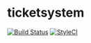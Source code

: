 # ticketsystem
[![Build Status](https://travis-ci.org/PhilippKuhlmann/ticketsystem.svg?branch=master)](https://travis-ci.org/PhilippKuhlmann/ticketsystem)
[![StyleCI](https://styleci.io/repos/132914537/shield?branch=master)](https://styleci.io/repos/132914537)
